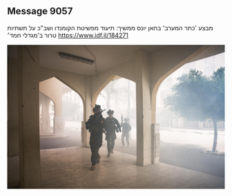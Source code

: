 ## Message 9057

מבצע 'כתר המערב' בחאן יונס ממשיך:
תיעוד מפשיטת הקומנדו ושב"כ על תשתיות טרור ב’מגדלי חמד׳
https://www.idf.il/184271

![Photo](./9057/9057_photo.jpg)
